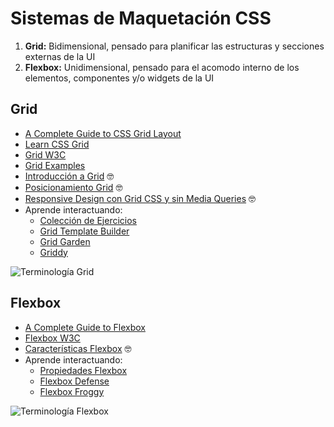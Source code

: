 # Sistemas de Maquetación CSS

1. **Grid:** Bidimensional, pensado para planificar las estructuras y secciones externas de la UI
1. **Flexbox:** Unidimensional, pensado para el acomodo interno de los elementos, componentes y/o widgets de la UI


## Grid

* [A Complete Guide to CSS Grid Layout](http://chris.house/blog/a-complete-guide-css-grid-layout/)
* [Learn CSS Grid](http://learncssgrid.com/)
* [Grid W3C](https://www.w3.org/TR/css3-grid-layout/)
* [Grid Examples](http://www.gridexamples.com/)
* [Introducción a Grid](https://ed.team/blog/introduccion-grid-css) 🤓
* [Posicionamiento Grid](https://ed.team/blog/posicionamiento-grid-css) 🤓
* [Responsive Design con Grid CSS y sin Media Queries](https://ed.team/blog/responsive-design-con-grid-css-y-sin-media-queries) 🤓
* Aprende interactuando:
  * [Colección de Ejercicios](https://codepen.io/collection/DgwjNL/)
  * [Grid Template Builder](http://codepen.io/anthonydugois/pen/RpYBmy)
  * [Grid Garden](http://cssgridgarden.com/)
  * [Griddy](http://griddy.io/)

![Terminología Grid](https://raw.githubusercontent.com/jonmircha/markdowns/master/assets/terminologia-grid.png)

## Flexbox

* [A Complete Guide to Flexbox](https://css-tricks.com/snippets/css/a-guide-to-flexbox/)
* [Flexbox  W3C](https://www.w3.org/TR/css-flexbox/)
* [Características Flexbox](https://ed.team/blog/caracteristicas-flexbox) 🤓
* Aprende interactuando:
  * [Propiedades Flexbox](http://codepen.io/jonmircha/pen/aWWbre)
  * [Flexbox Defense](http://www.flexboxdefense.com/)
  * [Flexbox Froggy](http://flexboxfroggy.com/)

![Terminología Flexbox](https://raw.githubusercontent.com/jonmircha/markdowns/master/assets/terminologia-flexbox.png)
